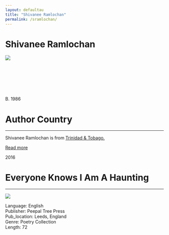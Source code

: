 ```yaml
---
layout: defaultau
title: "Shivanee Ramlochan"
permalink: /sramlochan/
---
```

<!-- partial:index.partial.html -->
<div class="content">
     <h1>Shivanee Ramlochan</h1>
    <div class="quote">
        <div><img src="https://www.forwardartsfoundation.org/wp-content/uploads/2020/09/FegSLp_g-2-scaled-e1599128359179.jpeg" class="logo"></div>
    </div>
    <div class="timeline">
        <div style="padding-bottom:100px;"></div>
        <div class="block">
             <div class="date right"><p class="right">B. 1986</p></div>
            <div class="dot"></div>
            <div class="left first">
            <div class="author_country">
                <h1>Author Country</h1><hr>
          <div class="aclocation">  <p>Shivanee Ramlochan is from <a href="http://localhost:4000/62">Trinidad & Tobago.</a></p></div>
              <div class="acreadmore">  <a href="https://ca.wikipedia.org/wiki/Shivanee_Ramlochan" target="_blank">Read more</a></div>
            </div>
            </div>
   <div class="block">
            <div class="date left"><p class="left">2016</p></div>
            <div class="dot"></div>
            <div class="right">
                <h1>Everyone Knows I Am A Haunting</h1><hr>
                <p><img src="https://encrypted-tbn3.gstatic.com/images?q=tbn:ANd9GcRlv-eG9nG-JJuUFp0hCaNHoJpOpoFJ2n446xZo9KvLj2_nUDjx"></p>
                <p>
                Language: English<br/>
                Publisher: Peepal Tree Press<br/>
                Pub_location: Leeds, England<br/>
                Genre: Poetry Collection<br/>
                Length: 72<br/>                   </p>
            </div>
        </div>
